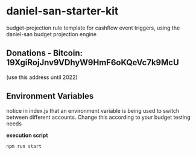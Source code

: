 # daniel-san-starter-kit
budget-projection rule template for cashflow event triggers, using the daniel-san budget projection engine

## Donations - Bitcoin: 19XgiRojJnv9VDhyW9HmF6oKQeVc7k9McU 
(use this address until 2022)

## Environment Variables
notice in index.js that an environment variable is being used to switch between different accounts. Change this according to your budget testing needs

**execution script**
```javascript
npm run start
```